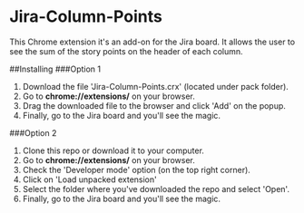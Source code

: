 Jira-Column-Points
==================

This Chrome extension it's an add-on for the Jira board. It allows the user to see the sum of the story points on the header of each column.

##Installing
###Option 1
1. Download the file 'Jira-Column-Points.crx' (located under pack folder).
2. Go to **chrome://extensions/** on your browser.
3. Drag the downloaded file to the browser and click 'Add' on the popup.
4. Finally, go to the Jira board and you'll see the magic.

###Option 2
1. Clone this repo or download it to your computer.
2. Go to **chrome://extensions/** on your browser.
3. Check the 'Developer mode' option (on the top right corner).
4. Click on 'Load unpacked extension'
5. Select the folder where you've downloaded the repo and select 'Open'.
6. Finally, go to the Jira board and you'll see the magic.
